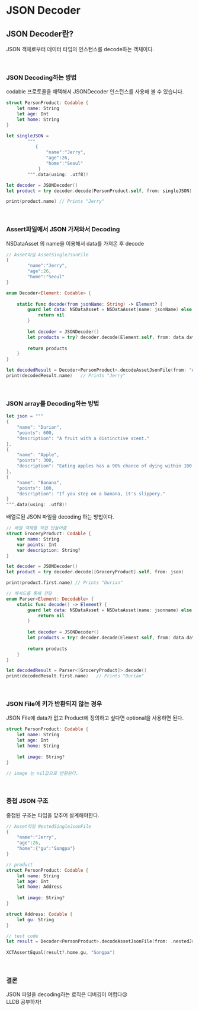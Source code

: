 # JSON Decoder

## JSON Decoder란?
JSON 객체로부터 데이터 타입의 인스턴스를 decode하는 객체이다.

<br/>

### JSON Decoding하는 방법
codable 프로토콜을 채택해서 JSONDecoder 인스턴스를 사용해 볼 수 있습니다.
```swift
struct PersonProduct: Codable {
    let name: String
    let age: Int
    let home: String
}

let singleJSON =
        """
           {
               "name":"Jerry",
               "age":26,
               "home":"Seoul"
            }
        """.data(using: .utf8)!

let decoder = JSONDecoder()
let product = try decoder.decode(PersonProduct.self, from: singleJSON)

print(product.name) // Prints "Jerry"
```
<br/>

### Assert파일에서 JSON 가져와서 Decoding

NSDataAsset 의 name을 이용해서 data를 가져온 후 decode

```swift
// Asset파일 AssetSingleJsonFile
{
		"name":"Jerry",
		"age":26,
		"home":"Seoul"
}

enum Decoder<Element: Codable> {
    
    static func decode(from jsonName: String) -> Element? {
        guard let data: NSDataAsset = NSDataAsset(name: jsonName) else {
            return nil
        }
        
        let decoder = JSONDecoder()
        let products = try? decoder.decode(Element.self, from: data.data)
        
        return products
    }
}

let decodedResult = Decoder<PersonProduct>.decodeAssetJsonFile(from: "AssetSingleJsonFile")
print(decodedResult.name)   // Prints "Jerry"
```

<br/>

### JSON array를 Decoding하는 방법

```swift
let json = """
{
    "name": "Durian",
    "points": 600,
    "description": "A fruit with a distinctive scent."
},
{
    "name": "Apple",
    "points": 300,
    "description": "Eating apples has a 90% chance of dying within 100 years."
},
{
    "name": "Banana",
    "points": 100,
    "description": "If you step on a banana, it's slippery."
}
""".data(using: .utf8)!
```

배열로된 JSON 파일을 decoding 하는 방법이다.

```swift
// 배열 객체를 직접 만들어줌
struct GroceryProduct: Codable {
    var name: String
    var points: Int
    var description: String?
}

let decoder = JSONDecoder()
let product = try decoder.decode([GroceryProduct].self, from: json)

print(product.first.name) // Prints "Durian"

// 메서드를 통해 전달
enum Parser<Element: Decodable> {
    static func decode() -> Element? {
        guard let data: NSDataAsset = NSDataAsset(name: jsonname) else {
            return nil
        }
        
        let decoder = JSONDecoder()
        let products = try? decoder.decode(Element.self, from: data.data)
        
        return products
    }
}

let decodedResult = Parser<[GroceryProduct]>.decode()
print(decodedResult.first.name)   // Prints "Durian"
```

<br/>

### JSON File에 키가 반환되지 않는 경우

 JSON File에 data가 없고 Product에 정의하고 싶다면 optional을 사용하면 된다.

```swift
struct PersonProduct: Codable {
    let name: String
    let age: Int
    let home: String
    
    let image: String?
}

// image 는 nil값으로 반환된다.
```

<br/>

### 중첩 JSON 구조

중첩된 구조는 타입을 맞추어 설계해야한다.

```swift
// Asset파일 NestedSingleJsonFile
{
    "name":"Jerry",
    "age":26,
    "home":{"gu":"Songpa"}
}

// product
struct PersonProduct: Codable {
    let name: String
    let age: Int
    let home: Address
    
    let image: String?
}

struct Address: Codable {
    let gu: String
}

// test code
let result = Decoder<PersonProduct>.decodeAssetJsonFile(from: .nestedJsonFile)
        
XCTAssertEqual(result?.home.gu, "Songpa")
```

<br/>

### 결론

JSON 파일을 decoding하는 로직은 디버깅이 어렵다😢  
LLDB 공부하자!
